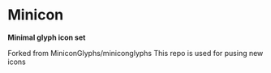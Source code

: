 # Minicon
**Minimal glyph icon set**

Forked from MiniconGlyphs/miniconglyphs
This repo is used for pusing new icons 
